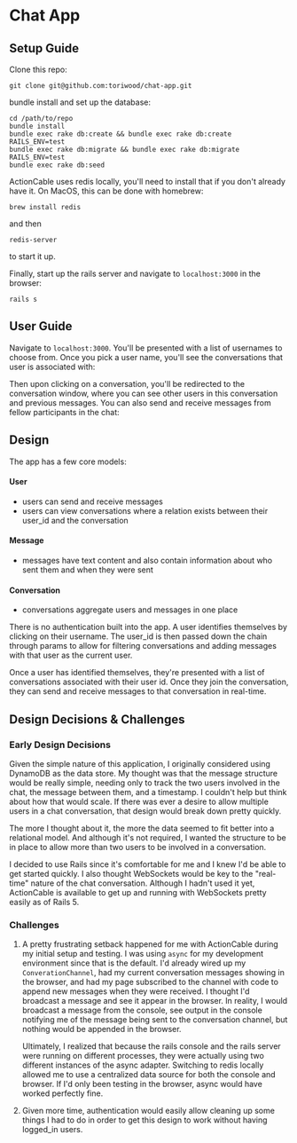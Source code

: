 # Chat App

## Setup Guide
Clone this repo:
```shell
git clone git@github.com:toriwood/chat-app.git
```

bundle install and set up the database:
```shell
cd /path/to/repo
bundle install
bundle exec rake db:create && bundle exec rake db:create RAILS_ENV=test
bundle exec rake db:migrate && bundle exec rake db:migrate RAILS_ENV=test
bundle exec rake db:seed
```

ActionCable uses redis locally, you'll need to install that if you don't already have it. On MacOS, this can be done with homebrew:
```shell
brew install redis
```
and then
```shell
redis-server
```
to start it up.

Finally, start up the rails server and navigate to `localhost:3000` in the browser:
```shell
rails s
```

## User Guide
Navigate to `localhost:3000`. You'll be presented with a list of usernames to choose from. Once you pick a user name, you'll see the conversations that user is associated with:

Then upon clicking on a conversation, you'll be redirected to the conversation window, where you can see other users in this conversation and previous messages. You can also send and receive messages from fellow participants in the chat:

## Design
The app has a few core models:

#### User
 - users can send and receive messages
 - users can view conversations where a relation exists between their user_id and the conversation

 #### Message
 - messages have text content and also contain information about who sent them and when they were sent

 #### Conversation
 - conversations aggregate users and messages in one place

There is no authentication built into the app. A user identifies themselves by clicking on their username. The user_id is then passed down the chain through params to allow for filtering conversations and adding messages with that user as the current user.

Once a user has identified themselves, they're presented with a list of conversations associated with their user id. Once they join the conversation, they can send and receive messages to that conversation in real-time.

## Design Decisions & Challenges

### Early Design Decisions
Given the simple nature of this application, I originally considered using DynamoDB as the data store. My thought was that the message structure would be really simple, needing only to track the two users involved in the chat, the message between them, and a timestamp. I couldn't help but think about how that would scale. If there was ever a desire to allow multiple users in a chat conversation, that design would break down pretty quickly.

The more I thought about it, the more the data seemed to fit better into a relational model. And although it's not required, I wanted the structure to be in place to allow more than two users to be involved in a conversation.

I decided to use Rails since it's comfortable for me and I knew I'd be able to get started quickly. I also thought WebSockets would be key to the "real-time" nature of the chat conversation. Although I hadn't used it yet, ActionCable is available to get up and running with WebSockets pretty easily as of Rails 5.

### Challenges
1. A pretty frustrating setback happened for me with ActionCable during my  initial setup and testing. I was using `async` for my development environment since that is the default. I'd already wired up my `ConverationChannel`, had my current conversation messages showing in the browser, and had my page subscribed to the channel with code to append new messages when they were received. I thought I'd broadcast a message and see it appear in the browser. In reality, I would broadcast a message from the console, see output in the console notifying me of the message being sent to the conversation channel, but nothing would be appended in the browser.

    Ultimately, I realized that because the rails console and the rails server were running on different processes, they were actually using two different instances of the async adapter. Switching to redis locally allowed me to use a centralized data source for both the console and browser. If I'd only been testing in the browser, async would have worked perfectly fine.

2. Given more time, authentication would easily allow cleaning up some things I had to do in order to get this design to work without having logged_in users.
